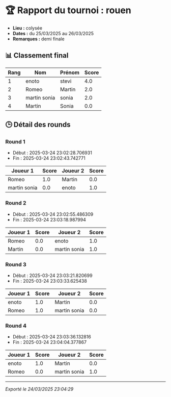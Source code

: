 # 🏆 Rapport du tournoi : rouen

- **Lieu :** colysée
- **Dates :** du 25/03/2025 au 26/03/2025
- **Remarques :** demi finale

## 📊 Classement final

| Rang | Nom | Prénom | Score |
|------|-----|--------|-------|
| 1 | enoto | stevi | 4.0 |
| 2 | Romeo | Martin | 2.0 |
| 3 | martin sonia | sonia | 2.0 |
| 4 | Martin | Sonia | 0.0 |

## 🕒 Détail des rounds

### Round 1
- Début : 2025-03-24 23:02:28.706931
- Fin : 2025-03-24 23:02:43.742771

| Joueur 1 | Score | Joueur 2 | Score |
|----------|-------|----------|-------|
| Romeo | 1.0 | Martin | 0.0 |
| martin sonia | 0.0 | enoto | 1.0 |

### Round 2
- Début : 2025-03-24 23:02:55.486309
- Fin : 2025-03-24 23:03:18.987994

| Joueur 1 | Score | Joueur 2 | Score |
|----------|-------|----------|-------|
| Romeo | 0.0 | enoto | 1.0 |
| Martin | 0.0 | martin sonia | 1.0 |

### Round 3
- Début : 2025-03-24 23:03:21.820699
- Fin : 2025-03-24 23:03:33.625438

| Joueur 1 | Score | Joueur 2 | Score |
|----------|-------|----------|-------|
| enoto | 1.0 | Martin | 0.0 |
| Romeo | 1.0 | martin sonia | 0.0 |

### Round 4
- Début : 2025-03-24 23:03:36.132816
- Fin : 2025-03-24 23:04:04.377867

| Joueur 1 | Score | Joueur 2 | Score |
|----------|-------|----------|-------|
| enoto | 1.0 | Martin | 0.0 |
| Romeo | 0.0 | martin sonia | 1.0 |

---
*Exporté le 24/03/2025 23:04:29*